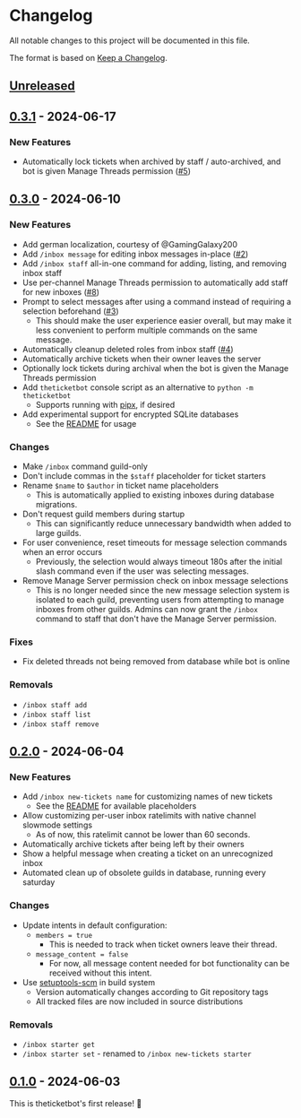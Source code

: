 # Changelog

All notable changes to this project will be documented in this file.

The format is based on [Keep a Changelog](https://keepachangelog.com/en/1.1.0/).

## [Unreleased]

## [0.3.1] - 2024-06-17

### New Features

- Automatically lock tickets when archived by staff / auto-archived,
  and bot is given Manage Threads permission ([#5])

## [0.3.0] - 2024-06-10

### New Features

- Add german localization, courtesy of @GamingGalaxy200
- Add `/inbox message` for editing inbox messages in-place ([#2])
- Add `/inbox staff` all-in-one command for adding, listing, and removing inbox staff
- Use per-channel Manage Threads permission to automatically add staff for new inboxes ([#8])
- Prompt to select messages after using a command instead of requiring a selection beforehand ([#3])
  - This should make the user experience easier overall, but may make it less convenient to perform multiple commands on the same message.
- Automatically cleanup deleted roles from inbox staff ([#4])
- Automatically archive tickets when their owner leaves the server
- Optionally lock tickets during archival when the bot is given the Manage Threads permission
- Add `theticketbot` console script as an alternative to `python -m theticketbot`
  - Supports running with [pipx](https://pipx.pypa.io/latest/), if desired
- Add experimental support for encrypted SQLite databases
  - See the [README](https://github.com/thegamecracks/theticketbot/blob/v0.3.0/README.md#encryption) for usage

### Changes

- Make `/inbox` command guild-only
- Don't include commas in the `$staff` placeholder for ticket starters
- Rename `$name` to `$author` in ticket name placeholders
  - This is automatically applied to existing inboxes during database migrations.
- Don't request guild members during startup
  - This can significantly reduce unnecessary bandwidth when added to large guilds.
- For user convenience, reset timeouts for message selection commands when an error occurs
  - Previously, the selection would always timeout 180s after the initial slash command even if the user was selecting messages.
- Remove Manage Server permission check on inbox message selections
  - This is no longer needed since the new message selection system is isolated to each guild, preventing users from attempting to manage inboxes from other guilds. Admins can now grant the `/inbox` command to staff that don't have the Manage Server permission.

### Fixes

- Fix deleted threads not being removed from database while bot is online

### Removals

- `/inbox staff add`
- `/inbox staff list`
- `/inbox staff remove`

## [0.2.0] - 2024-06-04

### New Features

- Add `/inbox new-tickets name` for customizing names of new tickets
  - See the [README](https://github.com/thegamecracks/theticketbot/blob/v0.2.0/README.md#customization) for available placeholders
- Allow customizing per-user inbox ratelimits with native channel slowmode settings
  - As of now, this ratelimit cannot be lower than 60 seconds.
- Automatically archive tickets after being left by their owners
- Show a helpful message when creating a ticket on an unrecognized inbox
- Automated clean up of obsolete guilds in database, running every saturday

### Changes

- Update intents in default configuration:
  - `members = true`
    - This is needed to track when ticket owners leave their thread.
  - `message_content = false`
    - For now, all message content needed for bot functionality can be received without this intent.
- Use [setuptools-scm](https://setuptools-scm.readthedocs.io/en/latest/) in build system
  - Version automatically changes according to Git repository tags
  - All tracked files are now included in source distributions

### Removals

- `/inbox starter get`
- `/inbox starter set` - renamed to `/inbox new-tickets starter`

## [0.1.0] - 2024-06-03

This is theticketbot's first release! 🎉

[Unreleased]: https://github.com/thegamecracks/theticketbot/compare/v0.3.1...main
[0.3.1]: https://github.com/thegamecracks/theticketbot/compare/v0.3.0...v0.3.1
[0.3.0]: https://github.com/thegamecracks/theticketbot/compare/v0.2.0...v0.3.0
[0.2.0]: https://github.com/thegamecracks/theticketbot/compare/v0.1.1...v0.2.0
[0.1.0]: https://github.com/thegamecracks/theticketbot/releases/tag/v0.1.0

[#8]: https://github.com/thegamecracks/theticketbot/issues/8
[#5]: https://github.com/thegamecracks/theticketbot/issues/5
[#4]: https://github.com/thegamecracks/theticketbot/issues/4
[#3]: https://github.com/thegamecracks/theticketbot/issues/3
[#2]: https://github.com/thegamecracks/theticketbot/issues/2
